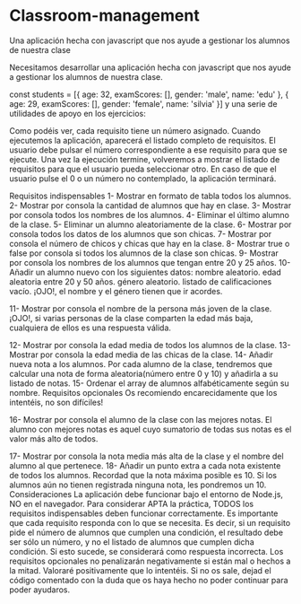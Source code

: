 # Classroom-management
Una aplicación hecha con javascript que nos ayude a gestionar los alumnos de nuestra clase

Necesitamos desarrollar una aplicación hecha con javascript que nos ayude a gestionar los alumnos de nuestra clase.

  const students = [{
  age: 32,
  examScores: [],
  gender: 'male',
  name: 'edu'
},
{
  age: 29,
  examScores: [],
  gender: 'female',
  name: 'silvia'
}]
y una serie de utilidades de apoyo en los ejercicios:

Como podéis ver, cada requisito tiene un número asignado. Cuando ejecutemos la aplicación, aparecerá el listado completo de requisitos. El usuario debe pulsar el número correspondiente a ese requisito para que se ejecute. Una vez la ejecución termine, volveremos a mostrar el listado de requisitos para que el usuario pueda seleccionar otro. En caso de que el usuario pulse el 0 o un número no contemplado, la aplicación terminará.

Requisitos indispensables
1- Mostrar en formato de tabla todos los alumnos.
2- Mostrar por consola la cantidad de alumnos que hay en clase.
3- Mostrar por consola todos los nombres de los alumnos.
4- Eliminar el último alumno de la clase.
5- Eliminar un alumno aleatoriamente de la clase.
6- Mostrar por consola todos los datos de los alumnos que son chicas.
7- Mostrar por consola el número de chicos y chicas que hay en la clase.
8- Mostrar true o false por consola si todos los alumnos de la clase son chicas.
9- Mostrar por consola los nombres de los alumnos que tengan entre 20 y 25 años.
10- Añadir un alumno nuevo con los siguientes datos:
nombre aleatorio.
edad aleatoria entre 20 y 50 años.
género aleatorio.
listado de calificaciones vacío.
¡OJO!, el nombre y el género tienen que ir acordes.

11- Mostrar por consola el nombre de la persona más joven de la clase.
¡OJO!, si varias personas de la clase comparten la edad más baja, cualquiera de ellos es una respuesta válida.

12- Mostrar por consola la edad media de todos los alumnos de la clase.
13- Mostrar por consola la edad media de las chicas de la clase.
14- Añadir nueva nota a los alumnos. Por cada alumno de la clase, tendremos que calcular una nota de forma aleatoria(número entre 0 y 10) y añadirla a su listado de notas.
15- Ordenar el array de alumnos alfabéticamente según su nombre.
Requisitos opcionales
Os recomiendo encarecidamente que los intentéis, no son difíciles!

16- Mostrar por consola el alumno de la clase con las mejores notas.
El alumno con mejores notas es aquel cuyo sumatorio de todas sus notas es el valor más alto de todos.

17- Mostrar por consola la nota media más alta de la clase y el nombre del alumno al que pertenece.
18- Añadir un punto extra a cada nota existente de todos los alumnos. Recordad que la nota máxima posible es 10. Si los alumnos aún no tienen registrada ninguna nota, les pondremos un 10.
Consideraciones
La aplicación debe funcionar bajo el entorno de Node.js, NO en el navegador.
Para considerar APTA la práctica, TODOS los requisitos indispensables deben funcionar correctamente.
Es importante que cada requisito responda con lo que se necesita. Es decir, si un requisito pide el número de alumnos que cumplen una condición, el resultado debe ser sólo un número, y no el listado de alumnos que cumplen dicha condición. Si esto sucede, se considerará como respuesta incorrecta.
Los requisitos opcionales no penalizarán negativamente si están mal o hechos a la mitad. Valoraré positivamente que lo intentéis. Si no os sale, dejad el código comentado con la duda que os haya hecho no poder continuar para poder ayudaros.
